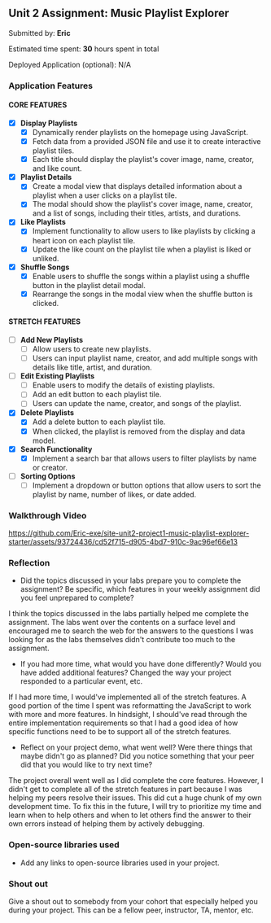 ## Unit 2 Assignment: Music Playlist Explorer

Submitted by: **Eric**

Estimated time spent: **30** hours spent in total

Deployed Application (optional): N/A

### Application Features

#### CORE FEATURES

- [x] **Display Playlists**
  - [x] Dynamically render playlists on the homepage using JavaScript.
  - [x] Fetch data from a provided JSON file and use it to create interactive playlist tiles.
  - [x] Each title should display the playlist's cover image, name, creator, and like count.

- [x] **Playlist Details**
  - [x] Create a modal view that displays detailed information about a playlist when a user clicks on a playlist tile.
  - [x] The modal should show the playlist's cover image, name, creator, and a list of songs, including their titles, artists, and durations.

- [x] **Like Playlists**
  - [x] Implement functionality to allow users to like playlists by clicking a heart icon on each playlist tile.
  - [x] Update the like count on the playlist tile when a playlist is liked or unliked.

- [x] **Shuffle Songs**
  - [x] Enable users to shuffle the songs within a playlist using a shuffle button in the playlist detail modal.
  - [x] Rearrange the songs in the modal view when the shuffle button is clicked.

#### STRETCH FEATURES

- [ ] **Add New Playlists**
  - [ ] Allow users to create new playlists.
  - [ ] Users can input playlist name, creator, and add multiple songs with details like title, artist, and duration.

- [ ] **Edit Existing Playlists**
  - [ ] Enable users to modify the details of existing playlists.
  - [ ] Add an edit button to each playlist tile.
  - [ ] Users can update the name, creator, and songs of the playlist.

- [x] **Delete Playlists**
  - [x] Add a delete button to each playlist tile.
  - [x] When clicked, the playlist is removed from the display and data model.

- [x] **Search Functionality**
  - [x] Implement a search bar that allows users to filter playlists by name or creator.

- [ ] **Sorting Options**
  - [ ] Implement a dropdown or button options that allow users to sort the playlist by name, number of likes, or date added.

### Walkthrough Video

https://github.com/Eric-exe/site-unit2-project1-music-playlist-explorer-starter/assets/93724436/cd52f715-d905-4bd7-910c-9ac96ef66e13

### Reflection

* Did the topics discussed in your labs prepare you to complete the assignment? Be specific, which features in your weekly assignment did you feel unprepared to complete?

I think the topics discussed in the labs partially helped me complete the assignment. The labs went over the contents on a surface level and encouraged me to search
the web for the answers to the questions I was looking for as the labs themselves didn't contribute too much to the assignment.

* If you had more time, what would you have done differently? Would you have added additional features? Changed the way your project responded to a particular event, etc.
  
If I had more time, I would've implemented all of the stretch features. A good portion of the time I spent was reformatting the JavaScript to work with more and more features. In hindsight, I should've read through the entire implementation requirements so that I had a good idea of how specific functions need to be to support all of the stretch features.


* Reflect on your project demo, what went well? Were there things that maybe didn't go as planned? Did you notice something that your peer did that you would like to try next time?

The project overall went well as I did complete the core features. However, I didn't get to complete all of the stretch features in part because I was helping my peers resolve their issues. This did cut a huge chunk of my own development time. To fix this in the future, I will try to prioritize my time and learn when to help others and when to let others find the answer to their own errors instead of helping them by actively debugging.

### Open-source libraries used

- Add any links to open-source libraries used in your project.

### Shout out

Give a shout out to somebody from your cohort that especially helped you during your project. This can be a fellow peer, instructor, TA, mentor, etc.
